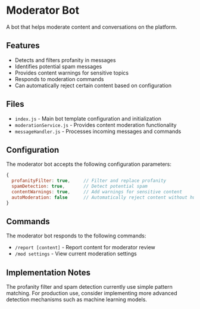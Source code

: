# Moderator Bot

A bot that helps moderate content and conversations on the platform.

## Features

- Detects and filters profanity in messages
- Identifies potential spam messages
- Provides content warnings for sensitive topics
- Responds to moderation commands
- Can automatically reject certain content based on configuration

## Files

- `index.js` - Main bot template configuration and initialization
- `moderationService.js` - Provides content moderation functionality
- `messageHandler.js` - Processes incoming messages and commands

## Configuration

The moderator bot accepts the following configuration parameters:

```javascript
{
  profanityFilter: true,     // Filter and replace profanity
  spamDetection: true,       // Detect potential spam
  contentWarnings: true,     // Add warnings for sensitive content
  autoModeration: false      // Automatically reject content without human intervention
}
```

## Commands

The moderator bot responds to the following commands:

- `/report [content]` - Report content for moderator review
- `/mod settings` - View current moderation settings

## Implementation Notes

The profanity filter and spam detection currently use simple pattern matching. For production use, consider implementing more advanced detection mechanisms such as machine learning models. 